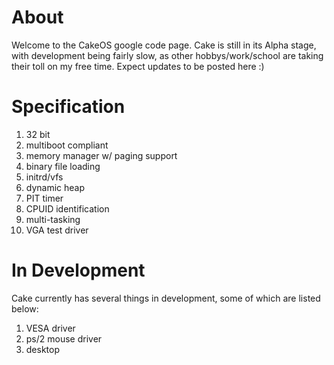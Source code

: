 # About #

Welcome to the CakeOS google code page. Cake is still in its Alpha stage, with development being fairly slow, as other hobbys/work/school are taking their toll on my free time.
Expect updates to be posted here :)


# Specification #

  1. 32 bit
  1. multiboot compliant
  1. memory manager w/ paging support
  1. binary file loading
  1. initrd/vfs
  1. dynamic heap
  1. PIT timer
  1. CPUID identification
  1. multi-tasking
  1. VGA test driver


# In Development #

Cake currently has several things in development, some of which are listed below:

  1. VESA driver
  1. ps/2 mouse driver
  1. desktop